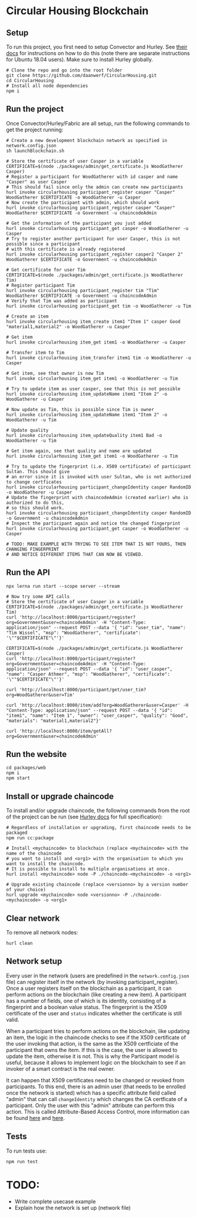 # Circular Housing Blockchain

## Setup
To run this project, you first need to setup Convector and Hurley. See <a href="https://docs.covalentx.com/article/71-getting-started" target="_blank">their docs</a> for instructions on how to do this (note there are separate instructions for Ubuntu 18.04 users). Make sure to install Hurley globally. 

```
# Clone the repo and go into the root folder
git clone https://github.com/daanwerf/CircularHousing.git
cd CircularHousing
# Install all node dependencies
npm i
```

## Run the project
Once Convector/Hurley/Fabric are all setup, run the following commands to get the project running:
```
# Create a new development blockchain network as specified in network.config.json
sh launchBlockchain.sh

# Store the certificate of user Casper in a variable
CERTIFICATE=$(node ./packages/admin/get_certificate.js WoodGatherer Casper)
# Register a participant for WoodGatherer with id casper and name "Casper" as user Casper 
# This should fail since only the admin can create new participants
hurl invoke circularhousing participant_register casper "Casper" WoodGatherer $CERTIFICATE -o WoodGatherer -u Casper
# Now create the participant with admin, which should work
hurl invoke circularhousing participant_register casper "Casper" WoodGatherer $CERTIFICATE -o Government -u chaincodeAdmin

# Get the information of the participant you just added
hurl invoke circularhousing participant_get casper -o WoodGatherer -u Casper
# Try to register another participant for user Casper, this is not possible since a participant 
# with this certificate is already registered
hurl invoke circularhousing participant_register casper2 "Casper 2" WoodGatherer $CERTIFICATE -o Government -u chaincodeAdmin

# Get certificate for user Tim
CERTIFICATE=$(node ./packages/admin/get_certificate.js WoodGatherer Tim)
# Register participant Tim
hurl invoke circularhousing participant_register tim "Tim" WoodGatherer $CERTIFICATE -o Government -u chaincodeAdmin
# Verify that Tim was added as participant
hurl invoke circularhousing participant_get tim -o WoodGatherer -u Tim

# Create an item
hurl invoke circularhousing item_create item1 "Item 1" casper Good "material1,material2" -o WoodGatherer -u Casper

# Get item
hurl invoke circularhousing item_get item1 -o WoodGatherer -u Casper

# Transfer item to Tim
hurl invoke circularhousing item_transfer item1 tim -o WoodGatherer -u Casper

# Get item, see that owner is now Tim
hurl invoke circularhousing item_get item1 -o WoodGatherer -u Tim

# Try to update item as user casper, see that this is not possible
hurl invoke circularhousing item_updateName item1 "Item 2" -o WoodGatherer -u Casper

# Now update as Tim, this is possible since Tim is owner
hurl invoke circularhousing item_updateName item1 "Item 2" -o WoodGatherer -u Tim

# Update quality
hurl invoke circularhousing item_updateQuality item1 Bad -o WoodGatherer -u Tim

# Get item again, see that quality and name are updated
hurl invoke circularhousing item_get item1 -o WoodGatherer -u Tim

# Try to update the fingerprint (i.e. X509 certificate) of participant Sultan. This should give 
# an error since it is invoked with user Sultan, who is not authorized to change certficates
hurl invoke circularhousing participant_changeIdentity casper RandomID -o WoodGatherer -u Casper
# Update the fingerprint with chaincodeAdmin (created earlier) who is authorized to do this, 
# so this should work.
hurl invoke circularhousing participant_changeIdentity casper RandomID -o Government -u chaincodeAdmin
# Inspect the participant again and notice the changed fingerprint
hurl invoke circularhousing participant_get casper -o WoodGatherer -u Casper

# TODO: MAKE EXAMPLE WITH TRYING TO SEE ITEM THAT IS NOT YOURS, THEN CHANGING FINGERPRINT 
# AND NOTICE DIFFERENT ITEMS THAT CAN NOW BE VIEWED.
```

## Run the API
```
npx lerna run start --scope server --stream

# Now try some API calls
# Store the certificate of user Casper in a variable
CERTIFICATE=$(node ./packages/admin/get_certificate.js WoodGatherer Tim)
curl 'http://localhost:8000/participant/register?org=Government&user=chaincodeAdmin' -H "Content-Type: application/json" --request POST --data '{ "id": "user_tim", "name": "Tim Wissel", "msp": "WoodGatherer", "certificate": '\""$CERTIFICATE"\"'}'

CERTIFICATE=$(node ./packages/admin/get_certificate.js WoodGatherer Casper)
curl 'http://localhost:8000/participant/register?org=Government&user=chaincodeAdmin' -H "Content-Type: application/json" --request POST --data '{ "id": "user_casper", "name": "Casper Athmer", "msp": "WoodGatherer", "certificate": '\""$CERTIFICATE"\"'}'

curl 'http://localhost:8000/participant/get/user_tim?org=WoodGatherer&user=Tim'

curl 'http://localhost:8000/item/add?org=WoodGatherer&user=Casper' -H "Content-Type: application/json" --request POST --data '{ "id": "item1", "name": "Item 1", "owner": "user_casper", "quality": "Good", "materials": "material1,material2"}'

curl 'http://localhost:8000/item/getAll?org=Government&user=chaincodeAdmin'
```

## Run the website
```
cd packages/web
npm i
npm start
```

## Install or upgrade chaincode
To install and/or upgrade chaincode, the following commands from the root of the project can be run (see <a href="https://www.npmjs.com/package/@worldsibu/hurley" target="_blank">Hurley docs</a> for full specification):
```
# Regardless of installation or upgrading, first chaincode needs to be packaged
npm run cc:package

# Install <mychaincode> to blockchain (replace <mychaincode> with the name of the chaincode 
# you want to install and <org1> with the organisation to which you want to install the chaincode. 
# It is possible to install to multiple organisations at once.
hurl install <mychaincode> node -P ./chaincode-<mychaincode> -o <org1>

# Upgrade existing chaincode (replace <versionno> by a version number of your choice)
hurl upgrade <mychaincode> node <versionno> -P ./chaincode-<mychaincode> -o <org1>
```

## Clear network
To remove all network nodes:
```
hurl clean
```

## Network setup
Every user in the network (users are predefined in the `network.config.json` file) can register itself in the network (by invoking participant_register). Once a user registers itself on the blockchain as a participant, it can perform actions on the blockchain (like creating a new item). A participant has a number of fields, one of which is its identity, consisting of a fingerprint and a boolean value status. The fingerprint is the X509 certificate of the user and `status` indicates whether the certificate is still valid. 

When a participant tries to perform actions on the blockchain, like updating an item, the logic in the chaincode checks to see if the X509 certificate of the user invoking that action, is the same as the X509 certficiate of the participant that owns the item. If this is the case, the user is allowed to update the item, otherwise it is not. This is why the Participant model is useful, because it allows to implement logic on the blockchain to see if an invoker of a smart contract is the real owner. 

It can happen that X509 certificates need to be changed or revoked from participants. To this end, there is an admin user (that needs to be enrolled once the network is started) which has a specific attribute field called "admin" that can call `changeIdentity` which changes the CA certficate of a participant. Only the user with this "admin" attribute can perform this action. This is called Attribute-Based Access Control, more information can be found <a href="https://hyperledger-fabric-ca.readthedocs.io/en/release-1.4/users-guide.html#attribute-based-access-control" target="_blank">here</a> and <a href="https://github.com/worldsibu/convector-identity-patterns" target="_blank">here</a>.

## Tests
To run tests use:
```
npm run test
```

# TODO:
* Write complete usecase example
* Explain how the network is set up (network file)
